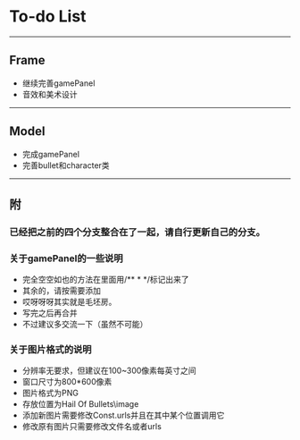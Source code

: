 # To-do List

-----

## Frame
+ 继续完善gamePanel
+ 音效和美术设计

------

## Model
+ 完成gamePanel
+ 完善bullet和character类

---

## 附
### 已经把之前的四个分支整合在了一起，请自行更新自己的分支。
### 关于gamePanel的一些说明
+ 完全空空如也的方法在里面用/** * */标记出来了
+ 其余的，请按需要添加
+ 哎呀呀呀其实就是毛坯房。
+ 写完之后再合并
+ 不过建议多交流一下（虽然不可能）
### 关于图片格式的说明
+ 分辨率无要求，但建议在100~300像素每英寸之间
+ 窗口尺寸为800*600像素
+ 图片格式为PNG
+ 存放位置为Hail Of Bullets\image
+ 添加新图片需要修改Const.urls并且在其中某个位置调用它
+ 修改原有图片只需要修改文件名或者urls